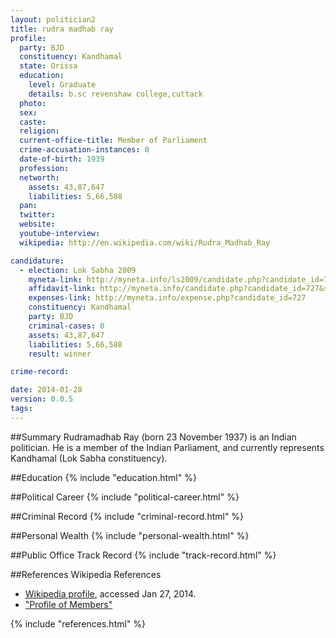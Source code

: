 ```yaml
---
layout: politician2
title: rudra madhab ray
profile: 
  party: BJD
  constituency: Kandhamal
  state: Orissa
  education: 
    level: Graduate
    details: b.sc revenshaw college,cuttack
  photo: 
  sex: 
  caste: 
  religion: 
  current-office-title: Member of Parliament
  crime-accusation-instances: 0
  date-of-birth: 1939
  profession: 
  networth: 
    assets: 43,87,647
    liabilities: 5,66,588
  pan: 
  twitter: 
  website: 
  youtube-interview: 
  wikipedia: http://en.wikipedia.com/wiki/Rudra_Madhab_Ray

candidature: 
  - election: Lok Sabha 2009
    myneta-link: http://myneta.info/ls2009/candidate.php?candidate_id=727
    affidavit-link: http://myneta.info/candidate.php?candidate_id=727&scan=original
    expenses-link: http://myneta.info/expense.php?candidate_id=727
    constituency: Kandhamal 
    party: BJD
    criminal-cases: 0
    assets: 43,87,647
    liabilities: 5,66,588
    result: winner 

crime-record: 

date: 2014-01-28
version: 0.0.5
tags: 
---
```

##Summary
Rudramadhab Ray (born 23 November 1937) is an Indian politician. He is a member of the Indian Parliament, and currently represents Kandhamal (Lok Sabha constituency).




##Education
{% include "education.html" %}


##Political Career
{% include "political-career.html" %}


##Criminal Record
{% include "criminal-record.html" %}


##Personal Wealth
{% include "personal-wealth.html" %}


##Public Office Track Record
{% include "track-record.html" %}


##References
Wikipedia References
- [Wikipedia profile]({{page.profile.wikipedia}}), accessed Jan 27, 2014.
- ["Profile of Members"][wiki1]

[wiki1]: http://164.100.47.132/LssNew/Members/Biography.aspx?mpsno=4421


{% include "references.html" %}